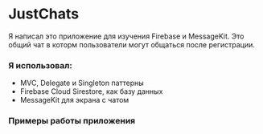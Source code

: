 # JustChats

Я написал это приложение для изучения Firebase и MessageKit. 
Это общий чат в которм пользователи могут общаться после регистрации.

### Я использовал:
- MVC, Delegate и Singleton паттерны
- Firebase Cloud Sirestore, как базу данных
- MessageKit для экрана с чатом

### Примеры работы приложения

